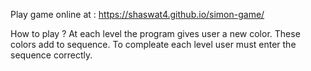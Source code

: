 Play game online at :
https://shaswat4.github.io/simon-game/


How to play ?
At each level the program gives user a new color. These colors add to sequence. To compleate each level user must enter the sequence correctly.